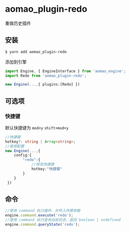 # aomao_plugin-redo

重做历史插件

## 安装

```bash
$ yarn add aomao_plugin-redo
```

添加到引擎

```ts
import Engine, { EngineInterface } from 'aomao_engine';
import Redo from 'aomao_plugin-redo';

new Engine(...,{ plugins:[Redo] })
```

## 可选项

### 快捷键

默认快捷键为 `mod+y` `shift+mod+y`

```ts
//快捷键
hotkey?: string | Array<string>;
//使用配置
new Engine(...,{
    config:{
        "redo":{
            //修改快捷键
            hotkey:"快捷键"
        }
    }
 })
```

## 命令

```ts
//使用 command 执行插件、并传入所需参数
engine.command.execute('redo');
//使用 command 执行查询当前状态，返回 boolean | undefined
engine.command.queryState('redo');
```
